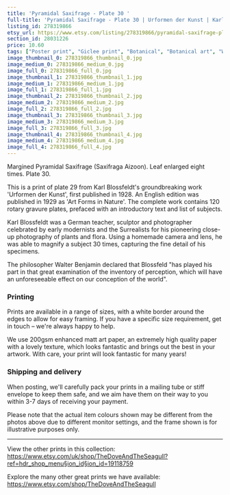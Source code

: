 ```yaml
---
title: 'Pyramidal Saxifrage - Plate 30 '
full-title: 'Pyramidal Saxifrage - Plate 30 | Urformen der Kunst | Karl Blossfeldt | Botanical print, wall art, room decor, black & white, photograph'
listing_id: 278319866
etsy_url: https://www.etsy.com/listing/278319866/pyramidal-saxifrage-plate-30-urformen?utm_source=site&utm_medium=api&utm_campaign=api
section_id: 28031226
price: 10.60
tags: ["Poster print", "Giclee print", "Botanical", "Botanical art", "Wall art", "Botanical poster", "Photograph", "Vintage", "Black and white", "Sepia", "Minimal", "Plant", "Urformen der Kunst"]
image_thumbnail_0: 278319866_thumbnail_0.jpg
image_medium_0: 278319866_medium_0.jpg
image_full_0: 278319866_full_0.jpg
image_thumbnail_1: 278319866_thumbnail_1.jpg
image_medium_1: 278319866_medium_1.jpg
image_full_1: 278319866_full_1.jpg
image_thumbnail_2: 278319866_thumbnail_2.jpg
image_medium_2: 278319866_medium_2.jpg
image_full_2: 278319866_full_2.jpg
image_thumbnail_3: 278319866_thumbnail_3.jpg
image_medium_3: 278319866_medium_3.jpg
image_full_3: 278319866_full_3.jpg
image_thumbnail_4: 278319866_thumbnail_4.jpg
image_medium_4: 278319866_medium_4.jpg
image_full_4: 278319866_full_4.jpg
---
```

Margined Pyramidal Saxifrage (Saxifraga Aizoon). Leaf enlarged eight times. Plate 30.

This is a print of plate 29 from Karl Blossfeldt&#39;s groundbreaking work &#39;Urformen der Kunst&#39;, first published in 1928. An English edition was published in 1929 as &#39;Art Forms in Nature&#39;. The complete work contains 120 rotary gravure plates, prefaced with an introductory text and list of subjects.

Karl Blossfeldt was a German teacher, sculptor and photographer celebrated by early modernists and the Surrealists for his pioneering close-up photography of plants and flora. Using a homemade camera and lens, he was able to magnify a subject 30 times, capturing the fine detail of his specimens.

The philosopher Walter Benjamin declared that Blossfeld &quot;has played his part in that great examination of the inventory of perception, which will have an unforeseeable effect on our conception of the world&quot;. 

### Printing

Prints are available in a range of sizes, with a white border around the edges to allow for easy framing. If you have a specific size requirement, get in touch – we&#39;re always happy to help.

We use 200gsm enhanced matt art paper, an extremely high quality paper with a lovely texture, which looks fantastic and brings out the best in your artwork. With care, your print will look fantastic for many years!

### Shipping and delivery

When posting, we&#39;ll carefully pack your prints in a mailing tube or stiff envelope to keep them safe, and we aim have them on their way to you within 3-7 days of receiving your payment.

Please note that the actual item colours shown may be different from the photos above due to different monitor settings, and the frame shown is for illustrative purposes only.

---

View the other prints in this collection: https://www.etsy.com/uk/shop/TheDoveAndTheSeagull?ref=hdr_shop_menu§ion_id§ion_id=19118759

Explore the many other great prints we have available: https://www.etsy.com/shop/TheDoveAndTheSeagull
